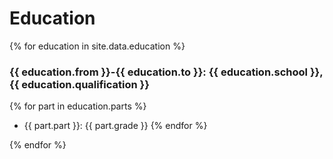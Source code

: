 # Education
{% for education in site.data.education %}

### {{ education.from }}-{{ education.to }}: {{ education.school }}, {{ education.qualification }}

{% for part in education.parts %}
- {{ part.part }}: {{ part.grade }}
{% endfor %}

{% endfor %}